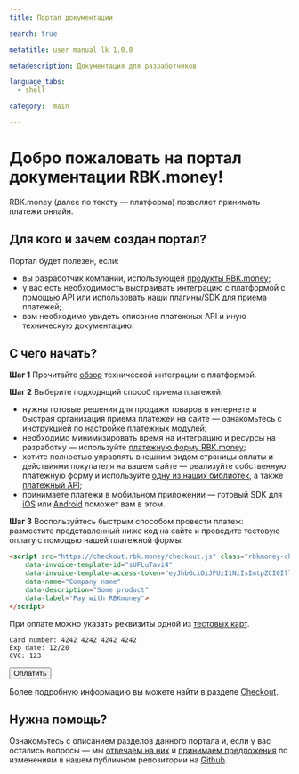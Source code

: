 ```yaml
---
title: Портал документации

search: true

metatitle: user manual lk 1.0.0

metadescription: Документация для разработчиков

language_tabs:
  - shell

category:  main

---
```


# Добро пожаловать на портал документации RBK.money!

RBK.money (далее по тексту — платформа) позволяет принимать платежи онлайн.

## Для кого и зачем создан портал?

Портал будет полезен, если:

* вы разработчик компании, использующей [продукты RBK.money](https://rbk.money);
* у вас есть необходимость выстраивать интеграцию с платформой c помощью API или использовать наши плагины/SDK для приема платежей;
* вам необходимо увидеть описание платежных API и иную техническую документацию.

## С чего начать?

**Шаг 1** 
Прочитайте [обзор](/docs/payments/overview) технической интеграции с платформой.

**Шаг 2**
Выберите подходящий способ приема платежей:

* нужны готовые решения для продажи товаров в интернете и быстрая организация приема платежей на сайте — ознакомьтесь с [инструкцией по настройке платежных модулей](/docs/payments/cms-modules/bitrix);
* необходимо минимизировать время на интеграцию и ресурсы на разработку — используйте [платежную форму RBK.money](/docs/payments/checkout);
* хотите полностью управлять внешним видом страницы оплаты и действиями покупателя на вашем сайте — реализуйте собственную платежную форму и используйте [одну из наших библиотек](/docs/payments/tokenizer), а также [платежный API](https://developer.rbk.money/api/);
* принимаете платежи в мобильном приложении — готовый SDK для [iOS](https://github.com/rbkmoney/payments-ios-sdk) или [Android](https://github.com/rbkmoney/payments-android-sdk) поможет вам в этом.

**Шаг 3**
Воспользуйтесь быстрым способом провести платеж: разместите представленный ниже код на сайте и проведите тестовую оплату с помощью нашей платежной формы.

```html
<script src="https://checkout.rbk.money/checkout.js" class="rbkmoney-checkout"
    data-invoice-template-id="sUFLuTavi4"
    data-invoice-template-access-token="eyJhbGciOiJFUzI1NiIsImtpZCI6IllKSWl0UWNNNll6TkgtT0pyS2s4VWdjdFBVMlBoLVFCLS1tLXJ5TWtrU3MiLCJ0eXAiOiJKV1QifQ.eyJlbWFpbCI6ImFudG9uLmx2YUBnbWFpbC5jb20iLCJleHAiOjAsImp0aSI6InNVRkx2eEhPcjIiLCJuYW1lIjoiQW50b24gS3VyYW5kYSIsInJlc291cmNlX2FjY2VzcyI6eyJjb21tb24tYXBpIjp7InJvbGVzIjpbInBhcnR5LiouaW52b2ljZV90ZW1wbGF0ZXMuc1VGTHVUYXZpNC5pbnZvaWNlX3RlbXBsYXRlX2ludm9pY2VzOndyaXRlIiwicGFydHkuKi5pbnZvaWNlX3RlbXBsYXRlcy5zVUZMdVRhdmk0OnJlYWQiXX19LCJzdWIiOiJmNDI3MjNkMC0yMDIyLTRiNjYtOWY5Mi00NTQ5NzY5ZjFhOTIifQ.23zeJum41PbKd4_p4xg4v7ITNZDjeI72hK3cI5_MbZ8czforsPCYca8yiC9v5dfLeAiKKXxE8Ks-_HowY1EeWA"
    data-name="Company name"
    data-description="Some product"
    data-label="Pay with RBKmoney">
</script>
```

При оплате можно указать реквизиты одной из [тестовых карт](/docs/payments/refs/testcards).

    Card number: 4242 4242 4242 4242
    Exp date: 12/20
    CVC: 123

<button class="live-demo-button">Оплатить</button>

Более подробную информацию вы можете найти в разделе  [Checkout](/docs/payments/checkout).

## Нужна помощь?

Ознакомьтесь с описанием разделов данного портала и, если у вас остались вопросы — мы [отвечаем на них](https://github.com/rbkmoney/docs/issues) и [принимаем предложения](https://github.com/rbkmoney/docs/pulls) по изменениям в нашем публичном репозитории на [Github](https://github.com/rbkmoney/docs).
